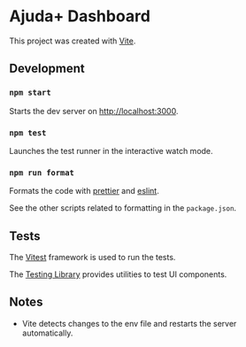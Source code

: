 # Ajuda+ Dashboard

This project was created with [Vite](https://vitejs.dev/).

## Development

### `npm start`

Starts the dev server on [http://localhost:3000](http://localhost:3000).

### `npm test`

Launches the test runner in the interactive watch mode.

### `npm run format`

Formats the code with [prettier](https://prettier.io/) and [eslint](https://eslint.org/).

See the other scripts related to formatting in the `package.json`.

## Tests

The [Vitest](https://vitest.dev/) framework is used to run the tests.

The [Testing Library](https://testing-library.com/) provides utilities to test
UI components.

## Notes

- Vite detects changes to the env file and restarts the server automatically.
